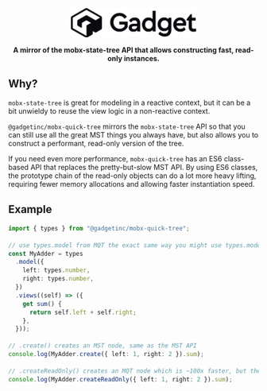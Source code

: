 <div align="center">
  <p>
    <img alt="Gadget logo" src="https://raw.githubusercontent.com/gadget-inc/js-clients/main/docs/assets/gadget-logo.png" style="width: 50%" />
  </p>
  <p>
    <strong>
      A mirror of the mobx-state-tree API that allows constructing fast, read-only instances.
    </strong>
  </p>
</div>

## Why?

`mobx-state-tree` is great for modeling in a reactive context, but it can be a bit unwieldy to reuse the view logic in a non-reactive context.

`@gadgetinc/mobx-quick-tree` mirrors the `mobx-state-tree` API so that you can still use all the great MST things you always have, but also allows you to construct a performant, read-only version of the tree.

If you need even more performance, `mobx-quick-tree` has an ES6 class-based API that replaces the pretty-but-slow MST API. By using ES6 classes, the prototype chain of the read-only objects can do a lot more heavy lifting, requiring fewer memory allocations and allowing faster instantiation speed.

## Example

```typescript
import { types } from "@gadgetinc/mobx-quick-tree";

// use types.model from MQT the exact same way you might use types.model from MST
const MyAdder = types
  .model({
    left: types.number,
    right: types.number,
  })
  .views((self) => ({
    get sum() {
      return self.left + self.right;
    },
  }));

// .create() creates an MST node, same as the MST API
console.log(MyAdder.create({ left: 1, right: 2 }).sum);

// .createReadOnly() creates an MQT node which is ~100x faster, but the node isn't observable and can't have actions run on it.
console.log(MyAdder.createReadOnly({ left: 1, right: 2 }).sum);
```
